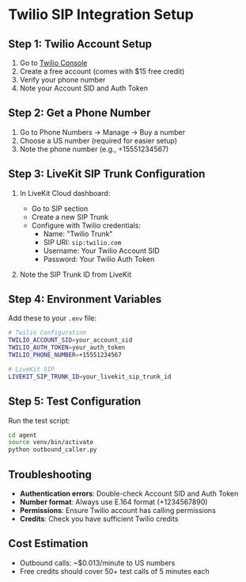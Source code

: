 # Twilio SIP Integration Setup

## Step 1: Twilio Account Setup

1. Go to [Twilio Console](https://www.twilio.com/console)
2. Create a free account (comes with $15 free credit)
3. Verify your phone number
4. Note your Account SID and Auth Token

## Step 2: Get a Phone Number

1. Go to Phone Numbers → Manage → Buy a number
2. Choose a US number (required for easier setup)
3. Note the phone number (e.g., +15551234567)

## Step 3: LiveKit SIP Trunk Configuration

1. In LiveKit Cloud dashboard:
   - Go to SIP section
   - Create a new SIP Trunk
   - Configure with Twilio credentials:
     - Name: "Twilio Trunk"
     - SIP URI: `sip:twilio.com`
     - Username: Your Twilio Account SID
     - Password: Your Twilio Auth Token

2. Note the SIP Trunk ID from LiveKit

## Step 4: Environment Variables

Add these to your `.env` file:

```bash
# Twilio Configuration
TWILIO_ACCOUNT_SID=your_account_sid
TWILIO_AUTH_TOKEN=your_auth_token  
TWILIO_PHONE_NUMBER=+15551234567

# LiveKit SIP
LIVEKIT_SIP_TRUNK_ID=your_livekit_sip_trunk_id
```

## Step 5: Test Configuration

Run the test script:

```bash
cd agent
source venv/bin/activate
python outbound_caller.py
```

## Troubleshooting

- **Authentication errors**: Double-check Account SID and Auth Token
- **Number format**: Always use E.164 format (+1234567890)
- **Permissions**: Ensure Twilio account has calling permissions
- **Credits**: Check you have sufficient Twilio credits

## Cost Estimation

- Outbound calls: ~$0.013/minute to US numbers
- Free credits should cover 50+ test calls of 5 minutes each
